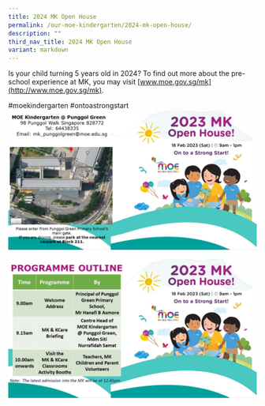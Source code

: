 ```yaml
---
title: 2024 MK Open House
permalink: /our-moe-kindergarten/2024-mk-open-house/
description: ""
third_nav_title: 2024 MK Open House
variant: markdown
---
```

Is your child turning 5 years old in 2024? To find out more about the pre-school experience at MK, you may visit [www.moe.gov.sg/mk](http://www.moe.gov.sg/mk).

#moekindergarten #ontoastrongstart
![](/images/Slide1.jpg)

![](/images/Slide2.jpg)